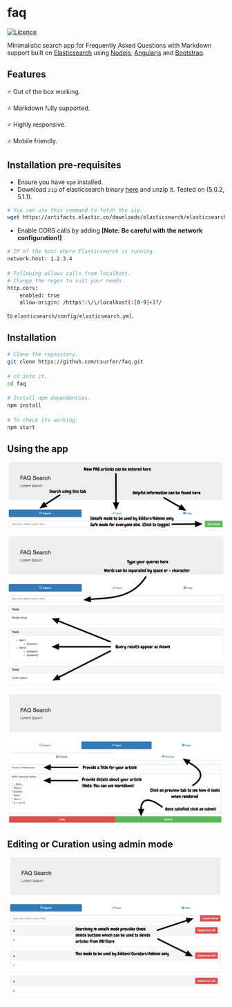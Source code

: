 # faq

[![Licence](https://img.shields.io/badge/license-MIT-blue.svg)](https://raw.githubusercontent.com/csurfer/faq/master/LICENSE)

Minimalistic search app for Frequently Asked Questions with Markdown support built on [Elasticsearch](https://www.elastic.co/) using [Nodejs](https://nodejs.org/en/), [Angularjs](https://angularjs.org/) and [Bootstrap](http://getbootstrap.com/).

## Features
:star: Out of the box working.

:star: Markdown fully supported.

:star: Highly responsive.

:star: Mobile friendly.

## Installation pre-requisites

* Ensure you have `npm` installed.
* Download `zip` of elasticsearch binary [here](https://www.elastic.co/downloads/elasticsearch) and unzip it. Tested on (5.0.2, 5.1.1).
```bash
# You can use this command to fetch the zip.
wget https://artifacts.elastic.co/downloads/elasticsearch/elasticsearch-5.1.1.zip
```
* Enable CORS calls by adding __[Note: Be careful with the network configuration!]__
```bash
# IP of the host where Elasticsearch is running.
network.host: 1.2.3.4

# Following allows calls from localhost.
# Change the regex to suit your needs.
http.cors:
    enabled: true
    allow-origin: /https?:\/\/localhost(:[0-9]+)?/
```
to `elasticsearch/config/elasticsearch.yml`.

## Installation

```bash
# Clone the repository.
git clone https://github.com/csurfer/faq.git

# cd into it.
cd faq

# Install npm dependencies.
npm install

# To check its working.
npm start
```

## Using the app

![app-navigation](img/s1.png)

![search](img/s2.png)

![new-article](img/s3.png)

## Editing or Curation using admin mode

![curation](img/s4.png)
